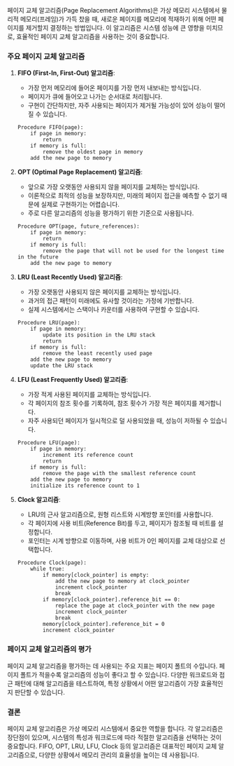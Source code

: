 페이지 교체 알고리즘(Page Replacement Algorithms)은 가상 메모리 시스템에서 물리적 메모리(프레임)가 가득 찼을 때, 새로운 페이지를 메모리에 적재하기 위해 어떤 페이지를 제거할지 결정하는 방법입니다. 이 알고리즘은 시스템 성능에 큰 영향을 미치므로, 효율적인 페이지 교체 알고리즘을 사용하는 것이 중요합니다.

### 주요 페이지 교체 알고리즘

1. **FIFO (First-In, First-Out) 알고리즘**:
   - 가장 먼저 메모리에 들어온 페이지를 가장 먼저 내보내는 방식입니다.
   - 페이지가 큐에 들어오고 나가는 순서대로 처리됩니다.
   - 구현이 간단하지만, 자주 사용되는 페이지가 제거될 가능성이 있어 성능이 떨어질 수 있습니다.

   ```pseudo
   Procedure FIFO(page):
       if page in memory:
           return
       if memory is full:
           remove the oldest page in memory
       add the new page to memory
   ```

2. **OPT (Optimal Page Replacement) 알고리즘**:
   - 앞으로 가장 오랫동안 사용되지 않을 페이지를 교체하는 방식입니다.
   - 이론적으로 최적의 성능을 보장하지만, 미래의 페이지 접근을 예측할 수 없기 때문에 실제로 구현하기는 어렵습니다.
   - 주로 다른 알고리즘의 성능을 평가하기 위한 기준으로 사용됩니다.

   ```pseudo
   Procedure OPT(page, future_references):
       if page in memory:
           return
       if memory is full:
           remove the page that will not be used for the longest time in the future
       add the new page to memory
   ```

3. **LRU (Least Recently Used) 알고리즘**:
   - 가장 오랫동안 사용되지 않은 페이지를 교체하는 방식입니다.
   - 과거의 접근 패턴이 미래에도 유사할 것이라는 가정에 기반합니다.
   - 실제 시스템에서는 스택이나 카운터를 사용하여 구현할 수 있습니다.

   ```pseudo
   Procedure LRU(page):
       if page in memory:
           update its position in the LRU stack
           return
       if memory is full:
           remove the least recently used page
       add the new page to memory
       update the LRU stack
   ```

4. **LFU (Least Frequently Used) 알고리즘**:
   - 가장 적게 사용된 페이지를 교체하는 방식입니다.
   - 각 페이지의 참조 횟수를 기록하여, 참조 횟수가 가장 적은 페이지를 제거합니다.
   - 자주 사용되던 페이지가 일시적으로 덜 사용되었을 때, 성능이 저하될 수 있습니다.

   ```pseudo
   Procedure LFU(page):
       if page in memory:
           increment its reference count
           return
       if memory is full:
           remove the page with the smallest reference count
       add the new page to memory
       initialize its reference count to 1
   ```

5. **Clock 알고리즘**:
   - LRU의 근사 알고리즘으로, 원형 리스트와 시계방향 포인터를 사용합니다.
   - 각 페이지에 사용 비트(Reference Bit)를 두고, 페이지가 참조될 때 비트를 설정합니다.
   - 포인터는 시계 방향으로 이동하며, 사용 비트가 0인 페이지를 교체 대상으로 선택합니다.

   ```pseudo
   Procedure Clock(page):
       while true:
           if memory[clock_pointer] is empty:
               add the new page to memory at clock_pointer
               increment clock_pointer
               break
           if memory[clock_pointer].reference_bit == 0:
               replace the page at clock_pointer with the new page
               increment clock_pointer
               break
           memory[clock_pointer].reference_bit = 0
           increment clock_pointer
   ```

### 페이지 교체 알고리즘의 평가

페이지 교체 알고리즘을 평가하는 데 사용되는 주요 지표는 페이지 폴트의 수입니다. 페이지 폴트가 적을수록 알고리즘의 성능이 좋다고 할 수 있습니다. 다양한 워크로드와 접근 패턴에 대해 알고리즘을 테스트하여, 특정 상황에서 어떤 알고리즘이 가장 효율적인지 판단할 수 있습니다.

### 결론

페이지 교체 알고리즘은 가상 메모리 시스템에서 중요한 역할을 합니다. 각 알고리즘은 장단점이 있으며, 시스템의 특성과 워크로드에 따라 적절한 알고리즘을 선택하는 것이 중요합니다. FIFO, OPT, LRU, LFU, Clock 등의 알고리즘은 대표적인 페이지 교체 알고리즘으로, 다양한 상황에서 메모리 관리의 효율성을 높이는 데 사용됩니다.